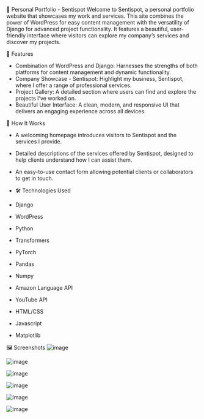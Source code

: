 💼 Personal Portfolio - Sentispot
Welcome to Sentispot, a personal portfolio website that showcases my work and services. This site combines the power of WordPress for easy content management with the versatility of Django for advanced project functionality. It features a beautiful, user-friendly interface where visitors can explore my company’s services and discover my projects.


📜 Features
* Combination of WordPress and Django: Harnesses the strengths of both platforms for content management and dynamic functionality.
* Company Showcase - Sentispot: Highlight my business, Sentispot, where I offer a range of professional services.
* Project Gallery: A detailed section where users can find and explore the projects I’ve worked on.
* Beautiful User Interface: A clean, modern, and responsive UI that delivers an engaging experience across all devices.

🚀 How It Works
* A welcoming homepage introduces visitors to Sentispot and the services I provide.
* Detailed descriptions of the services offered by Sentispot, designed to help clients understand how I can assist them.
* An easy-to-use contact form allowing potential clients or collaborators to get in touch.

* 🛠️ Technologies Used
* Django
* WordPress
* Python
* Transformers
* PyTorch
* Pandas
* Numpy
* Amazon Language API
* YouTube API
* HTML/CSS
* Javascript
* Matplotlib

🖼️ Screenshots
![image](https://github.com/user-attachments/assets/d0348fcc-a4d9-4e15-8c6e-23d7a183960d)

![image](https://github.com/user-attachments/assets/dc707253-d02a-414c-a036-18125ba43d9f)

![image](https://github.com/user-attachments/assets/555a54a2-30df-4c97-ab40-7acd213cbb49)

![image](https://github.com/user-attachments/assets/5a1b38be-7a67-44c8-8cfb-29b20259e9d2)

![image](https://github.com/user-attachments/assets/f3ef03b0-0b8f-4294-bcae-8801d0f53086)

![image](https://github.com/user-attachments/assets/da1fc8b8-1af0-4c03-ae1e-89e78c6dee50)











